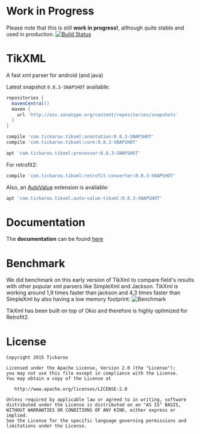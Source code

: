 # Work in Progress
Please note that this is still **work in progress!**, although quite stable and used in production.
[![Build Status](https://travis-ci.org/Tickaroo/tikxml.svg?branch=master)](https://travis-ci.org/Tickaroo/tikxml)

# TikXML
A fast xml parser for android (and java)

Latest snapshot `0.8.3-SNAPSHOT` available:

```groovy
repositories {
  mavenCentral()
  maven {
    url 'http://oss.sonatype.org/content/repositories/snapshots'
  }
}
```

```groovy
compile 'com.tickaroo.tikxml:annotation:0.8.3-SNAPSHOT'
compile 'com.tickaroo.tikxml:core:0.8.3-SNAPSHOT'

apt 'com.tickaroo.tikxml:processor:0.8.3-SNAPSHOT'
```

For retrofit2:

```groovy
compile 'com.tickaroo.tikxml:retrofit-converter:0.8.3-SNAPSHOT'
```

Also, an [AutoValue](https://github.com/google/auto/tree/master/value) extension is available:

```groovy
apt 'com.tickaroo.tikxml:auto-value-tikxml:0.8.3-SNAPSHOT'
```

# Documentation
The **documentation** can be found [here](https://github.com/Tickaroo/tikxml/blob/master/docs/AnnotatingModelClasses.md)

# Benchmark
We did benchmark on this early version of TikXml to compare field's results with other popular xml parsers like SimpleXml and Jackson.
TikXml is working around 1,9 times faster than jackson and 4,3 times faster than SimpleXml by also having a low memory footprint:
![Benchmark](https://raw.githubusercontent.com/Tickaroo/tikxml/master/docs/Benchmark.png)

TikXml has been built on top of Okio and therefore is highly optimized for Retrofit2.

# License

```
Copyright 2015 Tickaroo

Licensed under the Apache License, Version 2.0 (the "License");
you may not use this file except in compliance with the License.
You may obtain a copy of the License at

   http://www.apache.org/licenses/LICENSE-2.0

Unless required by applicable law or agreed to in writing, software
distributed under the License is distributed on an "AS IS" BASIS,
WITHOUT WARRANTIES OR CONDITIONS OF ANY KIND, either express or implied.
See the License for the specific language governing permissions and
limitations under the License.
```
